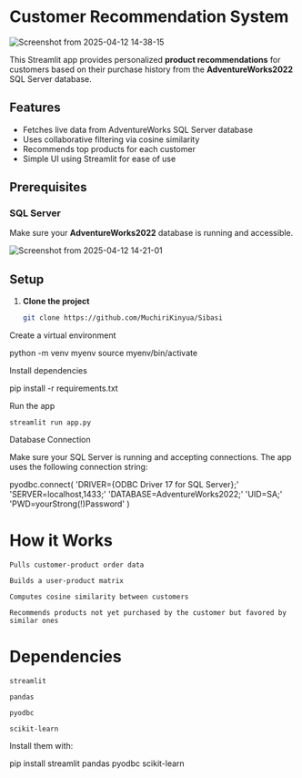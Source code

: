 # Customer Recommendation System

![Screenshot from 2025-04-12 14-38-15](https://github.com/user-attachments/assets/9e55f88a-dc62-491a-b4c4-54afc8b0c4a5)

This Streamlit app provides personalized **product recommendations** for customers based on their purchase history from the **AdventureWorks2022** SQL Server database.

## Features

- Fetches live data from AdventureWorks SQL Server database
- Uses collaborative filtering via cosine similarity
- Recommends top products for each customer
- Simple UI using Streamlit for ease of use


## Prerequisites

### SQL Server
Make sure your **AdventureWorks2022** database is running and accessible.

![Screenshot from 2025-04-12 14-21-01](https://github.com/user-attachments/assets/756b3d10-b453-46cb-8fb5-756a5a882fb6)

## Setup

1. **Clone the project**
   ```bash
   git clone https://github.com/MuchiriKinyua/Sibasi

Create a virtual environment

python -m venv myenv
source myenv/bin/activate

Install dependencies

pip install -r requirements.txt

Run the app

    streamlit run app.py

Database Connection

Make sure your SQL Server is running and accepting connections. The app uses the following connection string:

pyodbc.connect(
    'DRIVER={ODBC Driver 17 for SQL Server};'
    'SERVER=localhost,1433;'
    'DATABASE=AdventureWorks2022;'
    'UID=SA;'
    'PWD=yourStrong(!)Password'
)


# How it Works

    Pulls customer-product order data

    Builds a user-product matrix

    Computes cosine similarity between customers

    Recommends products not yet purchased by the customer but favored by similar ones

# Dependencies

    streamlit

    pandas

    pyodbc

    scikit-learn

Install them with:

pip install streamlit pandas pyodbc scikit-learn
